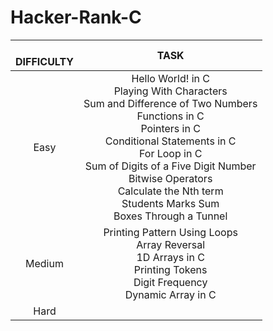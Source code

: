 # Hacker-Rank-C

| <br />DIFFICULTY |                                                                                                                                                               TASK                                                                                                                                                               |
| :--------------: | :-------------------------------------------------------------------------------------------------------------------------------------------------------------------------------------------------------------------------------------------------------------------------------------------------------------------------------: |
|       Easy       | Hello World! in C<br />Playing With Characters<br />Sum and Difference of Two Numbers<br />Functions in C<br />Pointers in C<br />Conditional Statements in C<br />For Loop in C<br />Sum of Digits of a Five Digit Number<br />Bitwise Operators<br />Calculate the Nth term<br />Students Marks Sum<br />Boxes Through a Tunnel |
|      Medium      |                                                                                              Printing Pattern Using Loops<br />Array Reversal<br />1D Arrays in C<br />Printing Tokens<br />Digit Frequency<br />Dynamic Array in C                                                                                              |
|       Hard       |                                                                                                                                                                                                                                                                                                                                  |
